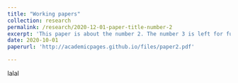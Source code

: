 ```yaml
---
title: "Working papers"
collection: research
permalink: /research/2020-12-01-paper-title-number-2
excerpt: 'This paper is about the number 2. The number 3 is left for future work.'
date: 2020-10-01
paperurl: 'http://academicpages.github.io/files/paper2.pdf'

---
```


lalal